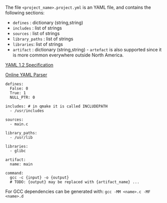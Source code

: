 The file `<project_name>.project.yml` is an YAML file, and contains the following sections:
* `defines` : dictionary (string,string)
* `includes` : list of strings
* `sources` : list of strings
* `library_paths` : list of strings
* `libraries`: list of strings
* `artifact` : dictionary (string,string) - `artefact` is also supported since it is more common everywhere outside North America.

[YAML 1.2 Specification](http://www.yaml.org/spec/1.2/spec.html)

[Online YAML Parser](http://yaml-online-parser.appspot.com/)

```
defines:
  False: 0
  True: 1
  NULL_PTR: 0

includes: # in qmake it is called INCLUDEPATH
  - /usr/includes

sources:
  - main.c

library_paths:
  - /usr/lib

libraries:
  - glibc

artifact:
  name: main

command:
  gcc -c {input} -o {output}
  # TODO: {output} may be replaced with {artifact_name} ...

```

For GCC dependencies can be generated with: ` gcc -MM <name>.c -MF <name>.d  `
